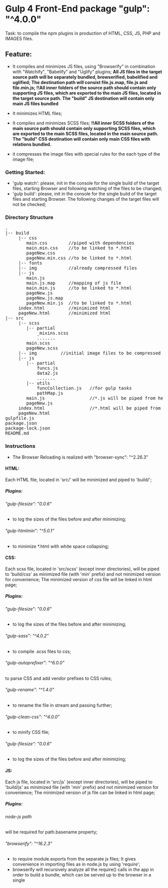 # Gulp 4 Front-End package "gulp": "^4.0.0"
Task: to compile the npm plugins in production of HTML, CSS, JS, PHP and IMAGES files.

## Feature:
- It compiles and minimizes JS files, using "Browserify" 
in combination with "Watchify", "Babelify" and "Uglify" plugins;
**All JS files in the target source path will be separately bundled, browserified, babelified and uglified; 
The destination path will consist file.js.map, file.js and file.min.js; 
!!All inner folders of the source path should contain only supporting
JS files, which are exported to the main JS files, located in the target
source path. The "build" JS destination will contain only main JS files bundled**

- It minimizes HTML files;
- It compiles and minimizes SCSS files;
**!!All inner SCSS folders of the main source path should contain only
supporting SCSS files, which are exported to the main SCSS files, located
in the main source path. The "build" CSS destination will contain only
main CSS files with relations bundled.**

- it compresses the image files with special rules for
the each type of the image file;


### Getting Started:

- 'gulp watch': please, init in the console for the single build of
the target files, starting Browser and following watching of the
files to be changed; 
- 'gulp build': please, init in the console for the single build of
the target files and starting Browser. The following changes of the 
target files will not be checked;

### Directory Structure
<pre>
.
|-- build
     |-- css
        main.css        //piped with dependencies
        main.min.css    //to be linked to *.html
        pageNew.css
        pageNew.min.css //to be linked to *.html
     |-- fonts
     |-- img            //already compressed files
     |-- js
        main.js
        main.js.map     //mapping of js file
        main.min.js     //to be linked to *.html
        pageNew.js
        pageNew.js.map
        pageNew.min.js  //to be linked to *.html
     index.html         //minimized html
     pageNew.html       //minimized html
|-- src
     |-- scss
        |-- partial
            _mixins.scss
            .......
        main.scss
        pageNew.scss
     |-- img         //initial image files to be compressed
     |-- js
        |-- partial
            funcs.js
            data2.js
            .......
        |-- utils
            funcCollection.js   //for gulp tasks
            pathMap.js
        main.js                 //*.js will be piped from here
        pageNew.js
     index.html                 //*.html will be piped from here
     pageNew.html
gulpfile.js
package.json
package-lock.json
README.md
</pre>
### Instructions

- The Browser Reloading is realized with "browser-sync": "^2.26.3"

#### HTML: 

Each HTML file, located in 'src/' will be minimized and piped to 'build/';
##### Plugins:
###### "gulp-filesize": "0.0.6" 
- to log the sizes of the files before and after minimizing;

###### "gulp-htmlmin": "^5.0.1" 
- to minimize *.html with white space collapsing;

#### CSS: 

Each scss file, located in 'src/scss' (except inner
directories), will be piped to 'build/css' as minimized 
file (with 'min' prefix) and not minimized version
for convenience; The minimized version of css file will
be linked in html page;
##### Plugins:
###### "gulp-filesize": "0.0.6" 
- to log the sizes of the files before and after minimizing;

###### "gulp-sass": "^4.0.2"
- to compile .scss files to css;

###### "gulp-autoprefixer": "^6.0.0"
to parse CSS and add vendor prefixes to CSS rules;

###### "gulp-rename": "^1.4.0"
- to rename the file in stream and passing further;

###### "gulp-clean-css": "^4.0.0"
- to minify CSS file;

###### "gulp-filesize": "0.0.6" 
- to log the sizes of the files before and after minimizing;

#### JS:

Each js file, located in 'src/js' (except inner
directories), will be piped to 'build/js' as minimized 
file (with 'min' prefix) and not minimized version
for convenience; The minimized version of js file can
be linked in html page;
##### Plugins:
###### node-js path
will be required for path.basename property;

###### "browserify": "^16.2.3"
- to require module.exports from the separate js files;
It gives convenience in importing files as in node.js
by using 'require';
- browserify will recursively analyze all the require()
 calls in the app in order to build a bundle, which can
 be served up to the browser in a single <script> tag.
 
###### "babelify": "^10.0.0"
###### "@babel/core": "^7.3.4"
###### "@babel/preset-env": "^7.3.4"
- works in combination with "browserify", converting 
ECMAScript 2015+ code into a backwards compatible version 
of JavaScript in current and older browsers or environments;

###### "watchify": "^3.11.1"
- works in combination with "browserify", watching for
the changes, then the "browserify" bundle will be recompiled;

###### "gulp-watch": "^5.0.1"
- is used for watching the files in the target path, then
the callback function repipes the files to the 'build' path;

###### "exorcist": "^1.0.1"
- is used in combination with "browserify" to create 
separate map.js files in the pipe;

###### "vinyl-buffer": "^1.0.1"
###### "vinyl-source-stream": "^2.0.0"
- Convert streaming vinyl files to use buffers.
"vinyl-source-stream" module is just a bridge that makes it simple to 
use conventional text streams such as this in combination 
with gulp.

###### "gulp-uglify": "^3.0.2"
- Uglifying JavaScript involves changing variable and 
function names to reduce their size;

#### IMAGES:

Each image file, located in 'src/img', will be piped to 'build/img' 
as minimized file

###### "gulp-newer": "^1.4.0"
- to check the 'build' directory and to pipe the images 
from 'src/img' only if a new file exists;

###### "gulp-imagemin": "^5.0.3"
- to compress the image files, corresponding to the rules 
for compressing: gif, jpeg, png and svg files;
